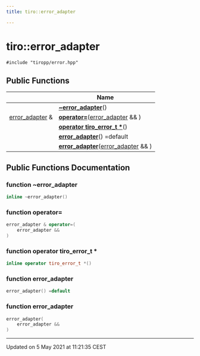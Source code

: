 ```yaml
---
title: tiro::error_adapter

---
```


# tiro::error_adapter




`#include "tiropp/error.hpp"`

## Public Functions

|                | Name           |
| -------------- | -------------- |
| | **[~error_adapter](/docs/api/classes/classtiro_1_1error__adapter#function-~error_adapter)**() |
| [error_adapter](/docs/api/classes/classtiro_1_1error__adapter) & | **[operator=](/docs/api/classes/classtiro_1_1error__adapter#function-operator=)**([error_adapter](/docs/api/classes/classtiro_1_1error__adapter) && ) |
| | **[operator tiro_error_t *](/docs/api/classes/classtiro_1_1error__adapter#function-operator-tiro_error_t-*)**() |
| | **[error_adapter](/docs/api/classes/classtiro_1_1error__adapter#function-error_adapter)**() =default |
| | **[error_adapter](/docs/api/classes/classtiro_1_1error__adapter#function-error_adapter)**([error_adapter](/docs/api/classes/classtiro_1_1error__adapter) && ) |

## Public Functions Documentation

### function ~error_adapter

```cpp
inline ~error_adapter()
```


### function operator=

```cpp
error_adapter & operator=(
    error_adapter && 
)
```


### function operator tiro_error_t *

```cpp
inline operator tiro_error_t *()
```


### function error_adapter

```cpp
error_adapter() =default
```


### function error_adapter

```cpp
error_adapter(
    error_adapter && 
)
```


-------------------------------

Updated on  5 May 2021 at 11:21:35 CEST